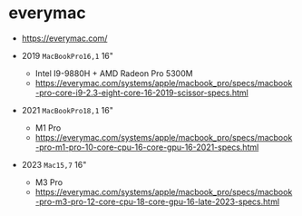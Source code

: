 # everymac

- <https://everymac.com/>

- 2019 `MacBookPro16,1` 16"
  - Intel I9-9880H + AMD Radeon Pro 5300M
  - <https://everymac.com/systems/apple/macbook_pro/specs/macbook-pro-core-i9-2.3-eight-core-16-2019-scissor-specs.html>

- 2021 `MacBookPro18,1` 16"
  - M1 Pro
  - <https://everymac.com/systems/apple/macbook_pro/specs/macbook-pro-m1-pro-10-core-cpu-16-core-gpu-16-2021-specs.html>

- 2023 `Mac15,7` 16"
  - M3 Pro
  - <https://everymac.com/systems/apple/macbook_pro/specs/macbook-pro-m3-pro-12-core-cpu-18-core-gpu-16-late-2023-specs.html>
